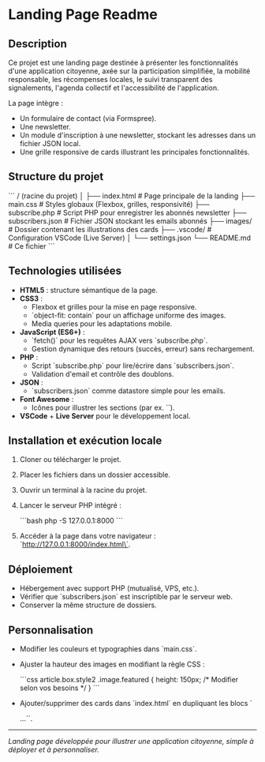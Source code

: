 # Landing Page Readme

## Description

Ce projet est une landing page destinée à présenter les fonctionnalités d'une application citoyenne, axée sur la participation simplifiée, la mobilité responsable, les récompenses locales, le suivi transparent des signalements, l'agenda collectif et l'accessibilité de l'application.

La page intègre :

* Un formulaire de contact (via Formspree).
* Une newsletter.
* Un module d'inscription à une newsletter, stockant les adresses dans un fichier JSON local.
* Une grille responsive de cards illustrant les principales fonctionnalités.

## Structure du projet

\`\`\`
/ (racine du projet)
│
├── index.html           # Page principale de la landing
├── main.css             # Styles globaux (Flexbox, grilles, responsivité)
├── subscribe.php        # Script PHP pour enregistrer les abonnés newsletter
├── subscribers.json     # Fichier JSON stockant les emails abonnés
├── images/              # Dossier contenant les illustrations des cards
├── .vscode/             # Configuration VSCode (Live Server)
│   └── settings.json
└── README.md            # Ce fichier
\`\`\`

## Technologies utilisées

* **HTML5** : structure sémantique de la page.
* **CSS3** :
  * Flexbox et grilles pour la mise en page responsive.
  * \`object-fit: contain\` pour un affichage uniforme des images.
  * Media queries pour les adaptations mobile.
* **JavaScript (ES6+)** :
  * \`fetch()\` pour les requêtes AJAX vers \`subscribe.php\`.
  * Gestion dynamique des retours (succès, erreur) sans rechargement.
* **PHP** :
  * Script \`subscribe.php\` pour lire/écrire dans \`subscribers.json\`.
  * Validation d'email et contrôle des doublons.
* **JSON** :
  * \`subscribers.json\` comme datastore simple pour les emails.
* **Font Awesome** :
  * Icônes pour illustrer les sections (par ex. \`<span class="icon fa-crosshairs">\`).
* **VSCode** + **Live Server** pour le développement local.

## Installation et exécution locale

1. Cloner ou télécharger le projet.
2. Placer les fichiers dans un dossier accessible.
3. Ouvrir un terminal à la racine du projet.
4. Lancer le serveur PHP intégré :

   \`\`\`bash
   php -S 127.0.0.1:8000
   \`\`\`

5. Accéder à la page dans votre navigateur : \`http://127.0.0.1:8000/index.html\`.

## Déploiement

* Hébergement avec support PHP (mutualisé, VPS, etc.).
* Vérifier que \`subscribers.json\` est inscriptible par le serveur web.
* Conserver la même structure de dossiers.

## Personnalisation

* Modifier les couleurs et typographies dans \`main.css\`.
* Ajuster la hauteur des images en modifiant la règle CSS :

  \`\`\`css
  article.box.style2 .image.featured {
    height: 150px; /* Modifier selon vos besoins */
  }
  \`\`\`

* Ajouter/supprimer des cards dans \`index.html\` en dupliquant les blocs \`<article class="box style2">...\`\`.

---

*Landing page développée pour illustrer une application citoyenne, simple à déployer et à personnaliser.*
